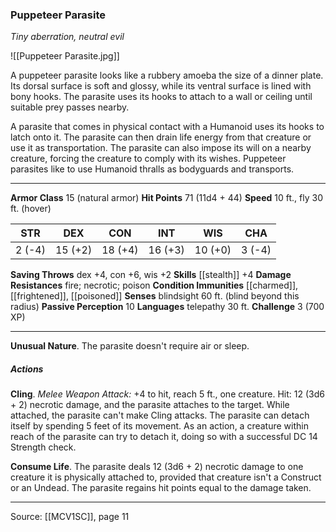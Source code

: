 ### Puppeteer Parasite
_Tiny aberration, neutral evil_

![[Puppeteer Parasite.jpg]]

A puppeteer parasite looks like a rubbery amoeba the size of a dinner plate. Its dorsal surface is soft and glossy, while its ventral surface is lined with bony hooks. The parasite uses its hooks to attach to a wall or ceiling until suitable prey passes nearby.

A parasite that comes in physical contact with a Humanoid uses its hooks to latch onto it. The parasite can then drain life energy from that creature or use it as transportation. The parasite can also impose its will on a nearby creature, forcing the creature to comply with its wishes. Puppeteer parasites like to use Humanoid thralls as bodyguards and transports.




---

**Armor Class** 15 (natural armor)
**Hit Points** 71 (11d4 + 44)
**Speed** 10 ft., fly 30 ft. (hover)

| STR     | DEX     | CON     | INT     | WIS     | CHA     |
|---------|---------|---------|---------|---------|---------|
| 2 (-4) | 15 (+2) | 18 (+4) | 16 (+3) | 10 (+0) | 3 (-4) |

**Saving Throws** dex +4, con +6, wis +2
**Skills** [[stealth]] +4
**Damage Resistances** fire; necrotic; poison
**Condition Immunities** [[charmed]], [[frightened]], [[poisoned]]
**Senses** blindsight 60 ft. (blind beyond this radius)
**Passive Perception** 10
**Languages** telepathy 30 ft.
**Challenge** 3 (700 XP)

---

**Unusual Nature**. The parasite doesn't require air or sleep.

##### Actions
**Cling**. _Melee Weapon Attack:_ +4 to hit, reach 5 ft., one creature. Hit: 12 (3d6 + 2) necrotic damage, and the parasite attaches to the target. While attached, the parasite can't make Cling attacks. The parasite can detach itself by spending 5 feet of its movement. As an action, a creature within reach of the parasite can try to detach it, doing so with a successful DC 14 Strength check.

**Consume Life**. The parasite deals 12 (3d6 + 2) necrotic damage to one creature it is physically attached to, provided that creature isn't a Construct or an Undead. The parasite regains hit points equal to the damage taken.


---

Source: [[MCV1SC]], page 11